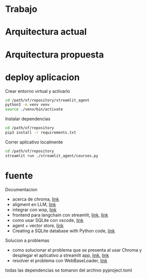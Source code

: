 # Trabajo
# Arquitectura actual
# Arquitectura propuesta
# deploy aplicacion

Crear entorno virtual y activarlo
```bash
cd /path/of/repository/streamlit_agent
python3 -m venv venv
source ./venv/bin/activate
```
Instalar dependencias
```bash
cd /path/of/repository
pip3 install -r requirements.txt
```
Correr aplicativo localmente
```bash
cd /path/of/repository
streamlit run ./streamlit_agent/courses.py 
```
# fuente
Documentacion
- acerca de chroma, [link](https://python.langchain.com/docs/integrations/vectorstores/chroma)
- aligment en LLM, [link](https://www.linkedin.com/pulse/importance-alignment-llms-nilesh-barla/)
- integrar con wsp, [link](https://python.langchain.com/docs/integrations/chat_loaders)
- frontend para langchain con streamlit, [link](https://python.langchain.com/docs/integrations/callbacks/streamlit), [link](https://streamlit.io/generative-ai)
- como usar SQLite con vscode, [link](https://www.youtube.com/watch?v=QDP_PTg6BcQ)
- agent + vector store, [link](https://python.langchain.com/docs/modules/agents/how_to/agent_vectorstore#use-the-agent-solely-as-a-router)
- Creating a SQLite database with Python code, [link](https://www.sqlitetutorial.net/sqlite-python/creating-database/)

Solucion a problemas
- como solucionar el problema que se presenta al usar Chroma y desplegar el aplicativo a streamlit app, [link](https://discuss.streamlit.io/t/issues-with-chroma-and-sqlite/47950/5), [link](https://stackoverflow.com/questions/76958817/streamlit-your-system-has-an-unsupported-version-of-sqlite3-chroma-requires-sq/76959262#76959262)
- resolver el problema con WebBaseLoader,
[link](https://github.com/langchain-ai/langchain/issues/11095)


todas las dependencias se tomaron del archivo pyproject.toml

